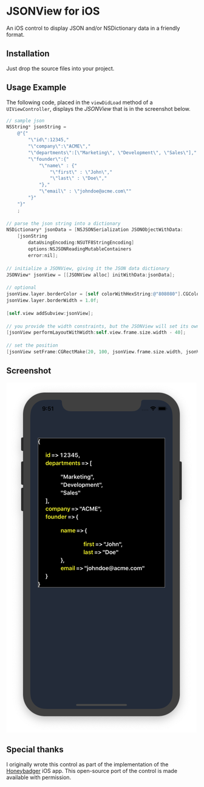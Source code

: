 # JSONView for iOS

An iOS control to display JSON and/or NSDictionary data in a friendly format. 

## Installation

Just drop the source files into your project.

## Usage Example

The following code, placed in the `viewDidLoad` method of a `UIViewController`, displays the *JSONView* that is in the screenshot below.

```objective-c
// sample json
NSString* jsonString =
    @"{"
        "\"id\":12345,"
        "\"company\":\"ACME\","
        "\"departments\":[\"Marketing\", \"Development\", \"Sales\"],"
        "\"founder\":{"
            "\"name\" : {"
                "\"first\" : \"John\","
                "\"last\" : \"Doe\","
            "},"
            "\"email\" : \"johndoe@acme.com\""
        "}"
    "}"
    ;

// parse the json string into a dictionary
NSDictionary* jsonData = [NSJSONSerialization JSONObjectWithData:
    [jsonString
        dataUsingEncoding:NSUTF8StringEncoding]
        options:NSJSONReadingMutableContainers
        error:nil];

// initialize a JSONView, giving it the JSON data dictionary
JSONView* jsonView = [[JSONView alloc] initWithData:jsonData];

// optional
jsonView.layer.borderColor = [self colorWithHexString:@"808080"].CGColor;
jsonView.layer.borderWidth = 1.0f;

[self.view addSubview:jsonView];

// you provide the width constraints, but the JSONView will set its own height
[jsonView performLayoutWithWidth:self.view.frame.size.width - 40];

// set the position
[jsonView setFrame:CGRectMake(20, 100, jsonView.frame.size.width, jsonView.frame.size.height)];
```

## Screenshot

![JSONView for iOS](/screenshot.png?raw=true)

## Special thanks

I originally wrote this control as part of the implementation of the [Honeybadger](https://www.honeybadger.io/) iOS app. This open-source port of the control is made available with permission.

